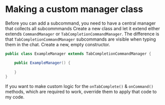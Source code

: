 # Making a custom manager class

Before you can add a subcommand, you need to have a central manager that collects all subcommmands
Create a new class and let it extend either extends ```CommandManager``` or ```TabCompletionCommandManager```. The difference is that ```TabCompletionCommandManager``` subcommands are visible when typing them in the chat. 
Create a new, empty constructor.

```java
public class ExampleManager extends TabCompletionCommandManager {

    public ExampleManager() {
        
    }
}
```

If you want to make custom logic for the ```onTabComplete()``` & ```onCommand()``` methods, which are required to work, override them to apply that code to my code.
